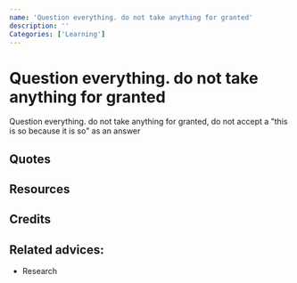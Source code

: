 ```yaml
---
name: 'Question everything. do not take anything for granted'
description: ''
Categories: ['Learning']
---
```

# Question everything. do not take anything for granted

Question everything. do not take anything for granted, do not accept a "this is so because it is so" as an answer

## Quotes

## Resources

## Credits

## Related advices:

- Research
